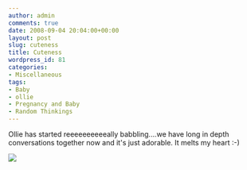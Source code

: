 ```yaml
---
author: admin
comments: true
date: 2008-09-04 20:04:00+00:00
layout: post
slug: cuteness
title: Cuteness
wordpress_id: 81
categories:
- Miscellaneous
tags:
- Baby
- ollie
- Pregnancy and Baby
- Random Thinkings
---
```


Ollie has started reeeeeeeeeeally babbling....we have long in depth conversations together now and it's just adorable. It melts my heart :-)

![](https://blogger.googleusercontent.com/tracker/251139911615938991-4873295681659085161?l=www.outmumbered.com)
